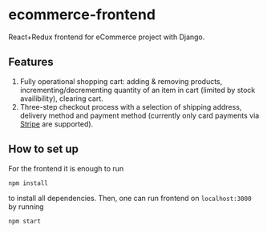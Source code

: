 # ecommerce-frontend
React+Redux frontend for eCommerce project with Django. 

Features
--------
1. Fully operational shopping cart: adding & removing products, incrementing/decrementing quantity of an item in cart (limited by stock availibility), clearing cart.
2. Three-step checkout process with a selection of shipping address, delivery method and payment method (currently only card payments via [Stripe](https://stripe.com/) are supported).

## How to set up

For the frontend it is enough to run

`npm install`

to install all dependencies. Then, one can run frontend on `localhost:3000` by running

`npm start`
